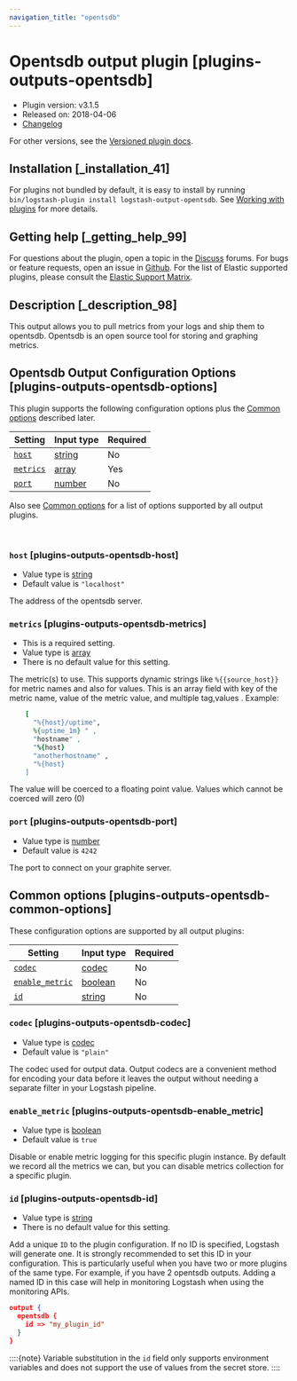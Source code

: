 ```yaml
---
navigation_title: "opentsdb"
---
```


# Opentsdb output plugin [plugins-outputs-opentsdb]


* Plugin version: v3.1.5
* Released on: 2018-04-06
* [Changelog](https://github.com/logstash-plugins/logstash-output-opentsdb/blob/v3.1.5/CHANGELOG.md)

For other versions, see the [Versioned plugin docs](https://www.elastic.co/guide/en/logstash-versioned-plugins/current/output-opentsdb-index.md).

## Installation [_installation_41]

For plugins not bundled by default, it is easy to install by running `bin/logstash-plugin install logstash-output-opentsdb`. See [Working with plugins](https://www.elastic.co/guide/en/logstash/current/working-with-plugins.html) for more details.


## Getting help [_getting_help_99]

For questions about the plugin, open a topic in the [Discuss](http://discuss.elastic.co) forums. For bugs or feature requests, open an issue in [Github](https://github.com/logstash-plugins/logstash-output-opentsdb). For the list of Elastic supported plugins, please consult the [Elastic Support Matrix](https://www.elastic.co/support/matrix#logstash_plugins).


## Description [_description_98]

This output allows you to pull metrics from your logs and ship them to opentsdb. Opentsdb is an open source tool for storing and graphing metrics.


## Opentsdb Output Configuration Options [plugins-outputs-opentsdb-options]

This plugin supports the following configuration options plus the [Common options](plugins-outputs-opentsdb.md#plugins-outputs-opentsdb-common-options) described later.

| Setting | Input type | Required |
| --- | --- | --- |
| [`host`](plugins-outputs-opentsdb.md#plugins-outputs-opentsdb-host) | [string](introduction.md#string) | No |
| [`metrics`](plugins-outputs-opentsdb.md#plugins-outputs-opentsdb-metrics) | [array](introduction.md#array) | Yes |
| [`port`](plugins-outputs-opentsdb.md#plugins-outputs-opentsdb-port) | [number](introduction.md#number) | No |

Also see [Common options](plugins-outputs-opentsdb.md#plugins-outputs-opentsdb-common-options) for a list of options supported by all output plugins.

 

### `host` [plugins-outputs-opentsdb-host]

* Value type is [string](introduction.md#string)
* Default value is `"localhost"`

The address of the opentsdb server.


### `metrics` [plugins-outputs-opentsdb-metrics]

* This is a required setting.
* Value type is [array](introduction.md#array)
* There is no default value for this setting.

The metric(s) to use. This supports dynamic strings like `%{{source_host}}` for metric names and also for values. This is an array field with key of the metric name, value of the metric value, and multiple tag,values . Example:

```ruby
    [
      "%{host}/uptime",
      %{uptime_1m} " ,
      "hostname" ,
      "%{host}
      "anotherhostname" ,
      "%{host}
    ]
```

The value will be coerced to a floating point value. Values which cannot be coerced will zero (0)


### `port` [plugins-outputs-opentsdb-port]

* Value type is [number](introduction.md#number)
* Default value is `4242`

The port to connect on your graphite server.



## Common options [plugins-outputs-opentsdb-common-options]

These configuration options are supported by all output plugins:

| Setting | Input type | Required |
| --- | --- | --- |
| [`codec`](plugins-outputs-opentsdb.md#plugins-outputs-opentsdb-codec) | [codec](https://www.elastic.co/guide/en/logstash/current/configuration-file-structure.html#codec) | No |
| [`enable_metric`](plugins-outputs-opentsdb.md#plugins-outputs-opentsdb-enable_metric) | [boolean](https://www.elastic.co/guide/en/logstash/current/configuration-file-structure.html#boolean) | No |
| [`id`](plugins-outputs-opentsdb.md#plugins-outputs-opentsdb-id) | [string](https://www.elastic.co/guide/en/logstash/current/configuration-file-structure.html#string) | No |

### `codec` [plugins-outputs-opentsdb-codec]

* Value type is [codec](https://www.elastic.co/guide/en/logstash/current/configuration-file-structure.html#codec)
* Default value is `"plain"`

The codec used for output data. Output codecs are a convenient method for encoding your data before it leaves the output without needing a separate filter in your Logstash pipeline.


### `enable_metric` [plugins-outputs-opentsdb-enable_metric]

* Value type is [boolean](https://www.elastic.co/guide/en/logstash/current/configuration-file-structure.html#boolean)
* Default value is `true`

Disable or enable metric logging for this specific plugin instance. By default we record all the metrics we can, but you can disable metrics collection for a specific plugin.


### `id` [plugins-outputs-opentsdb-id]

* Value type is [string](https://www.elastic.co/guide/en/logstash/current/configuration-file-structure.html#string)
* There is no default value for this setting.

Add a unique `ID` to the plugin configuration. If no ID is specified, Logstash will generate one. It is strongly recommended to set this ID in your configuration. This is particularly useful when you have two or more plugins of the same type. For example, if you have 2 opentsdb outputs. Adding a named ID in this case will help in monitoring Logstash when using the monitoring APIs.

```json
output {
  opentsdb {
    id => "my_plugin_id"
  }
}
```

::::{note} 
Variable substitution in the `id` field only supports environment variables and does not support the use of values from the secret store.
::::




